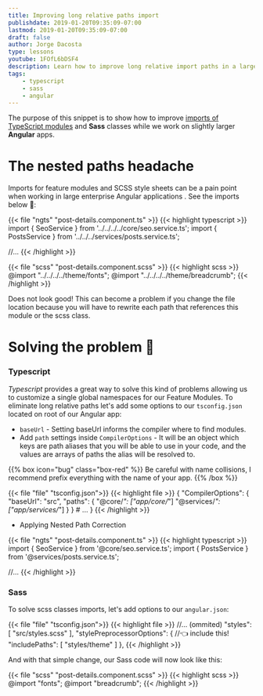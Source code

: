 ```yaml
---
title: Improving long relative paths import
publishdate: 2019-01-20T09:35:09-07:00
lastmod: 2019-01-20T09:35:09-07:00
draft: false
author: Jorge Dacosta
type: lessons
youtube: 1FOfL6bDSF4
description: Learn how to improve long relative import paths in a large Angular application.
tags:
    - typescript
    - sass
    - angular
---
```


The purpose of this snippet is to show how to improve [imports of TypeScript modules](https://www.typescriptlang.org/docs/handbook/module-resolution.html) and **Sass** classes while we work on slightly larger **Angular** apps.

# The nested paths headache

Imports for feature modules and SCSS style sheets can be a pain point when working in large enterprise Angular applications . See the imports below 😬:

{{< file "ngts" "post-details.component.ts" >}}
{{< highlight typescript >}}
import { SeoService } from '../../../../core/seo.service.ts';
import { PostsService } from '../../../services/posts.service.ts';

//...
{{< /highlight >}}

{{< file "scss" "post-details.component.scss" >}}
{{< highlight scss >}}
@import "../../../../theme/fonts";
@import "../../../../theme/breadcrumb";
{{< /highlight >}}

Does not look good! This can become a problem if you change the file location because you will have to rewrite each path that references this module or the scss class.

# Solving the problem 💪

### Typescript 
*Typescript* provides a great way to solve this kind of problems allowing us to customize a single global namespaces for our Feature Modules. To eliminate long relative paths let's add some options to our `tsconfig.json` located on root of our Angular app:

* `baseUrl` - Setting baseUrl informs the compiler where to find modules.
* Add `path` settings inside `CompilerOptions` - It will be an object which keys are path aliases that you will be able to use in your code, and the values are arrays of paths the alias will be resolved to.

{{% box icon="bug" class="box-red" %}}
Be careful with name collisions, I recommend prefix everything with the name of your app. 
{{% /box %}} 

{{< file "file" "tsconfig.json">}}
{{< highlight file >}}
{
    "CompilerOptions": {
        "baseUrl": "src",
        "paths": {
            "@core/*": ["app/core/*"]
            "@services/*": ["app/services/*"]
        }
    }
    # ...
}
{{< /highlight >}}

* Applying Nested Path Correction

{{< file "ngts" "post-details.component.ts" >}}
{{< highlight typescript >}}
import { SeoService } from '@core/seo.service.ts';
import { PostsService } from '@services/posts.service.ts';

//...
{{< /highlight >}}

### Sass
To solve scss classes imports, let's add options to our `angular.json`:

{{< file "file" "tsconfig.json">}}
{{< highlight file >}}
//... (ommited)
    "styles": [
        "src/styles.scss"
    ],
    "stylePreprocessorOptions": {       //👈 include this!
        "includePaths": [
            "styles/theme"
        ]
    },
{{< /highlight >}}

And with that simple change, our Sass code will now look like this:

{{< file "scss" "post-details.component.scss" >}}
{{< highlight scss >}}
@import "fonts";
@import "breadcrumb";
{{< /highlight >}}
